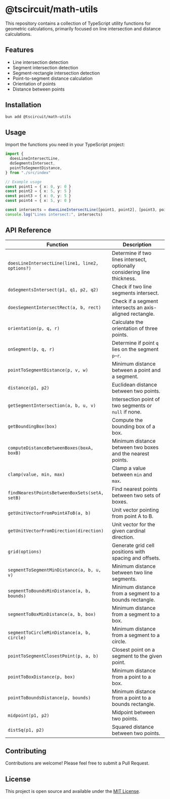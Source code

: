 # @tscircuit/math-utils

This repository contains a collection of TypeScript utility functions for geometric calculations, primarily focused on line intersection and distance calculations.

## Features

- Line intersection detection
- Segment intersection detection
- Segment-rectangle intersection detection
- Point-to-segment distance calculation
- Orientation of points
- Distance between points

## Installation

```bash
bun add @tscircuit/math-utils
```

## Usage

Import the functions you need in your TypeScript project:

```typescript
import {
  doesLineIntersectLine,
  doSegmentsIntersect,
  pointToSegmentDistance,
} from "./src/index"

// Example usage
const point1 = { x: 0, y: 0 }
const point2 = { x: 5, y: 5 }
const point3 = { x: 0, y: 5 }
const point4 = { x: 5, y: 0 }

const intersects = doesLineIntersectLine([point1, point2], [point3, point4])
console.log("Lines intersect:", intersects)
```

## API Reference

| Function | Description |
| -------- | ----------- |
| `doesLineIntersectLine(line1, line2, options?)` | Determine if two lines intersect, optionally considering line thickness. |
| `doSegmentsIntersect(p1, q1, p2, q2)` | Check if two line segments intersect. |
| `doesSegmentIntersectRect(a, b, rect)` | Check if a segment intersects an axis-aligned rectangle. |
| `orientation(p, q, r)` | Calculate the orientation of three points. |
| `onSegment(p, q, r)` | Determine if point `q` lies on the segment `p`–`r`. |
| `pointToSegmentDistance(p, v, w)` | Minimum distance between a point and a segment. |
| `distance(p1, p2)` | Euclidean distance between two points. |
| `getSegmentIntersection(a, b, u, v)` | Intersection point of two segments or `null` if none. |
| `getBoundingBox(box)` | Compute the bounding box of a box. |
| `computeDistanceBetweenBoxes(boxA, boxB)` | Minimum distance between two boxes and the nearest points. |
| `clamp(value, min, max)` | Clamp a value between `min` and `max`. |
| `findNearestPointsBetweenBoxSets(setA, setB)` | Find nearest points between two sets of boxes. |
| `getUnitVectorFromPointAToB(a, b)` | Unit vector pointing from point A to B. |
| `getUnitVectorFromDirection(direction)` | Unit vector for the given cardinal direction. |
| `grid(options)` | Generate grid cell positions with spacing and offsets. |
| `segmentToSegmentMinDistance(a, b, u, v)` | Minimum distance between two line segments. |
| `segmentToBoundsMinDistance(a, b, bounds)` | Minimum distance from a segment to a bounds rectangle. |
| `segmentToBoxMinDistance(a, b, box)` | Minimum distance from a segment to a box. |
| `segmentToCircleMinDistance(a, b, circle)` | Minimum distance from a segment to a circle. |
| `pointToSegmentClosestPoint(p, a, b)` | Closest point on a segment to the given point. |
| `pointToBoxDistance(p, box)` | Minimum distance from a point to a box. |
| `pointToBoundsDistance(p, bounds)` | Minimum distance from a point to a bounds rectangle. |
| `midpoint(p1, p2)` | Midpoint between two points. |
| `distSq(p1, p2)` | Squared distance between two points. |

## Contributing

Contributions are welcome! Please feel free to submit a Pull Request.

## License

This project is open source and available under the [MIT License](LICENSE).
